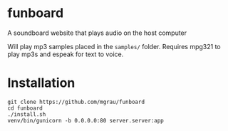 # funboard
A soundboard website that plays audio on the host computer

Will play mp3 samples placed in the `samples/` folder. Requires mpg321 to play mp3s and espeak for text to voice.


# Installation
```
git clone https://github.com/mgrau/funboard
cd funboard
./install.sh
venv/bin/gunicorn -b 0.0.0.0:80 server.server:app
```
